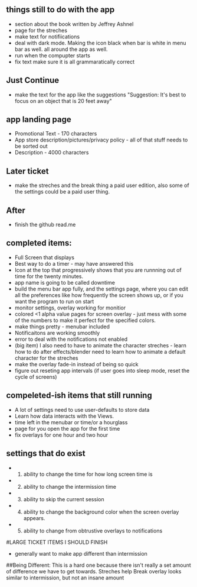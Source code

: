 ## things still to do with the app
- section about the book written by Jeffrey Ashnel
- page for the streches
- make text for notifiications
- deal with dark mode. Making the icon black when bar is white in menu bar as well. all around the app as well.
- run when the compupter starts
- fix text make sure it is all grammaratically correct

## Just Continue
- make the text for the app like the suggestions "Suggestion: It's best to focus on an object that is 20 feet away"


## app landing page
- Promotional Text - 170 characters 
- App store description/pictures/privacy policy - all of that stuff needs to be sorted out 
- Description - 4000 characters 

## Later ticket
- make the streches and the break thing a paid user edition, also some of the settings could be a paid user thing. 

## After 
- finish the github read.me

## completed items: </br >
- Full Screen that displays 
- Best way to do a timer - may have answered this </br>
- Icon at the top that progressively shows that you are runnning out of time for the twenty minutes.
- app name is going to be called downtime
- build the menu bar app fully, and the settings page, where you can edit all the preferences like how frequently the screen shows up, or if you want the program to run on start
- monitor settings, overlay working for monitior
- colored <1 alpha value pages for screen overlay - just mess with some of the numbers to make it perfect for the specified colors. 
- make things pretty - menubar included
- Notificaitons are working smoothly
- error to deal with the notifications not enabled
- (big item) I also need to have to animate the character streches - learn how to do after effects/blender need to learn how to animate a default character for the streches </br>
- make the overlay fade-in instead of being so quick
- figure out reseting app intervals (if user goes into sleep mode, reset the cycle of screens)
## compeleted-ish items that still running
- A lot of settings need to use user-defaults to store data
- Learn how data interacts with the Views. </br>
- time left in the menubar or time/or a hourglass 
- page for you open the app for the first time
- fix overlays for one hour and two hour

## settings that do exist
- 1. ability to change the time for how long screen time is 
- 2. ability to change the intermission time
- 3. ability to skip the current session
- 4. ability to change the background color when the screen overlay appears.
- 5. ability to change from obtrustive overlays to notifications


#LARGE TICKET ITEMS I SHOULD FINISH

- generally want to make app different than intermission

##Being Different:
This is a hard one because there isn't really a set amount of difference we have to get towards.
Streches help 
Break overlay looks similar to intermission, but not an insane amount
